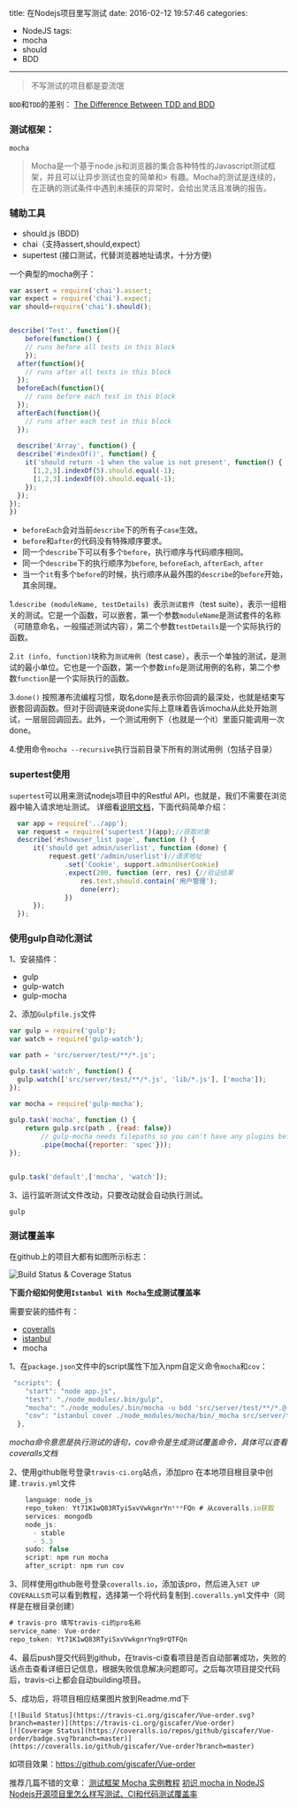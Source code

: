 title: 在Nodejs项目里写测试
date: 2016-02-12 19:57:46
categories:
- NodeJS
tags:
- mocha
- should
- BDD
---

> 不写测试的项目都是耍流氓

`BDD`和`TDD`的差别： [The Difference Between TDD and BDD][1]

<!-- more -->
### 测试框架：
`mocha`

> Mocha是一个基于node.js和浏览器的集合各种特性的Javascript测试框架，并且可以让异步测试也变的简单和> 有趣。Mocha的测试是连续的，在正确的测试条件中遇到未捕获的异常时，会给出灵活且准确的报告。

### 辅助工具
 - should.js (BDD)
 - chai（支持assert,should,expect）
 - supertest (接口测试，代替浏览器地址请求，十分方便)


一个典型的mocha例子：

```javascript
var assert = require('chai').assert;
var expect = require('chai').expect;
var should=require('chai').should();


describe('Test', function(){
    before(function() {
    // runs before all tests in this block
    });
  after(function(){
    // runs after all tests in this block
  });
  beforeEach(function(){
    // runs before each test in this block
  });
  afterEach(function(){
    // runs after each test in this block
  });
    
  describe('Array', function() {
  describe('#indexOf()', function() {
    it('should return -1 when the value is not present', function() {
      [1,2,3].indexOf(5).should.equal(-1);
      [1,2,3].indexOf(0).should.equal(-1);
    });
  });
});
})

```

 - `beforeEach`会对当前`describe`下的所有子`case`生效。
 - `before`和`after`的代码没有特殊顺序要求。
 - 同一个`describe`下可以有多个`before`，执行顺序与代码顺序相同。
 - 同一个`describe`下的执行顺序为`before`, `beforeEach`, `afterEach`, `after`
 - 当一个`it`有多个`before`的时候，执行顺序从最外围的`describe`的`before`开始，其余同理。

1.`describe (moduleName, testDetails) `表示`测试套件`（test suite），表示一组相关的测试。它是一个函数，可以嵌套，第一个参数`moduleName`是测试套件的名称（可随意命名，一般描述测试内容），第二个参数`testDetails`是一个实际执行的函数。

2.`it (info, function)`块称为`测试用例`（test case），表示一个单独的测试，是测试的最小单位。它也是一个函数，第一个参数`info`是测试用例的名称，第二个参数`function`是一个实际执行的函数。

3.`done()` 按照瀑布流编程习惯，取名done是表示你回调的最深处，也就是结束写嵌套回调函数。但对于回调链来说done实际上意味着告诉mocha从此处开始测试，一层层回调回去。此外，一个测试用例下（也就是一个it）里面只能调用一次done。

4.使用命令`mocha --recursive`执行当前目录下所有的测试用例（包括子目录）
### supertest使用
  
  `supertest`可以用来测试nodejs项目中的Restful API，也就是，我们不需要在浏览器中输入请求地址测试。
  详细看[说明文档](https://github.com/visionmedia/supertest)，下面代码简单介绍：
  ```javascript
    var app = require('../app');
    var request = require('supertest')(app);//获取对象
    describe('#showuser_list page', function () {
        it('should get admin/userlist', function (done) {
            request.get('/admin/userlist')//请求地址
                .set('Cookie', support.adminUserCookie)
                .expect(200, function (err, res) {//验证结果
                    res.text.should.contain('用户管理');
                    done(err);
                })
        });
    });

  ```

### 使用gulp自动化测试

1、安装插件：

 - gulp
 - gulp-watch
 - gulp-mocha
 
2、添加`Gulpfile.js`文件

```javascript
var gulp = require('gulp');
var watch = require('gulp-watch');

var path = 'src/server/test/**/*.js';

gulp.task('watch', function() {
  gulp.watch(['src/server/test/**/*.js', 'lib/*.js'], ['mocha']);
});

var mocha = require('gulp-mocha');
 
gulp.task('mocha', function () {
    return gulp.src(path , {read: false})
        // gulp-mocha needs filepaths so you can't have any plugins before it 
        .pipe(mocha({reporter: 'spec'}));
});


gulp.task('default',['mocha', 'watch']);
```
3、运行监听测试文件改动，只要改动就会自动执行测试。

    gulp

### 测试覆盖率
在github上的项目大都有如图所示标志：

![Build Status & Coverage Status](http://giscafer.github.io/static/img/coverage-build.png)

**下面介绍如何使用`Istanbul With Mocha`生成测试覆盖率**

需要安装的插件有：

 - [coveralls](https://github.com/nickmerwin/node-coveralls)
 - [istanbul](https://github.com/gotwarlost/istanbul)
 - mocha
 
1、在`package.json`文件中的script属性下加入npm自定义命令`mocha`和`cov`：

```javascript
 "scripts": {
    "start": "node app.js",
    "test": "./node_modules/.bin/gulp",
    "mocha": "./node_modules/.bin/mocha -u bdd 'src/server/test/**/*.@(js|jsx)'",
    "cov": "istanbul cover ./node_modules/mocha/bin/_mocha src/server/test/**/*.js --report lcovonly -- -R spec && cat ./coverage/lcov.info | ./node_modules/coveralls/bin/coveralls.js && rm -rf ./coverage"
  },
```
*mocha命令意思是执行测试的语句，cov命令是生成测试覆盖命令，具体可以查看coveralls文档*

2、使用github账号登录`travis-ci.org`站点，添加pro
在本地项目根目录中创建`.travis.yml`文件
```javascript
    language: node_js
    repo_token: Yt71K1wQ83RTyiSxvVwkgnrYn***FQn # 从coveralls.io获取
    services: mongodb
    node_js:
      - stable
      - 5.3
    sudo: false
    script: npm run mocha
    after_script: npm run cov
```

3、同样使用github账号登录`coveralls.io`，添加该pro，然后进入`SET UP COVERALLS页`可以看到教程，选择第一个将代码复制到`.coveralls.yml`文件中（同样是在根目录创建）
```javascript
# travis-pro 填写travis-ci的pro名称
service_name: Vue-order
repo_token: Yt71K1wQ83RTyiSxvVwkgnrYng9rQTFQn

```

4、最后push提交代码到github，在travis-ci查看项目是否自动部署成功，失败的话点击查看详细日记信息，根据失败信息解决问题即可。之后每次项目提交代码后，travis-ci上都会自动building项目。

5、成功后，将项目相应结果图片放到Readme.md下

    [![Build Status](https://travis-ci.org/giscafer/Vue-order.svg?branch=master)](https://travis-ci.org/giscafer/Vue-order)
    [![Coverage Status](https://coveralls.io/repos/github/giscafer/Vue-order/badge.svg?branch=master)](https://coveralls.io/github/giscafer/Vue-order?branch=master)


如项目效果：https://github.com/giscafer/Vue-order


推荐几篇不错的文章：
[测试框架 Mocha 实例教程](http://www.ruanyifeng.com/blog/2015/12/a-mocha-tutorial-of-examples.html)
[初识 mocha in NodeJS](https://cnodejs.org/topic/516526766d38277306c7d277#56beaebf26d02fc6626bb560)
[Nodejs开源项目里怎么样写测试、CI和代码测试覆盖率](https://cnodejs.org/topic/558df089ebf9c92d17e73358)

  [1]: http://joshldavis.com/2013/05/27/difference-between-tdd-and-bdd/